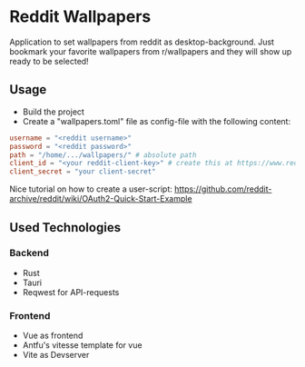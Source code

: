 # Reddit Wallpapers

Application to set wallpapers from reddit as desktop-background. Just bookmark your favorite wallpapers from r/wallpapers and they will show up ready to be selected!

## Usage
- Build the project
- Create a "wallpapers.toml" file as config-file with the following content:
 
```toml
username = "<reddit username>"
password = "<reddit password>"
path = "/home/.../wallpapers/" # absolute path
client_id = "<your reddit-client-key>" # create this at https://www.reddit.com/prefs/apps
client_secret = "your client-secret"
```

Nice tutorial on how to create a user-script: https://github.com/reddit-archive/reddit/wiki/OAuth2-Quick-Start-Example

## Used Technologies
### Backend
- Rust
- Tauri
- Reqwest for API-requests

### Frontend
- Vue as frontend
- Antfu's vitesse template for vue
- Vite as Devserver
